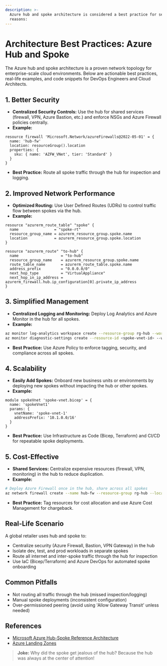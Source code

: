 ```yaml
---
description: >-
  Azure hub and spoke architecture is considered a best practice for several
  reasons:
---
```


# Architecture Best Practices: Azure Hub and Spoke

The Azure hub and spoke architecture is a proven network topology for enterprise-scale cloud environments. Below are actionable best practices, real-life examples, and code snippets for DevOps Engineers and Cloud Architects.

## 1. Better Security

- **Centralized Security Controls:** Use the hub for shared services (firewall, VPN, Azure Bastion, etc.) and enforce NSGs and Azure Firewall policies centrally.
- **Example:**

```bicep
resource firewall 'Microsoft.Network/azureFirewalls@2022-05-01' = {
  name: 'hub-fw'
  location: resourceGroup().location
  properties: {
    sku: { name: 'AZFW_VNet', tier: 'Standard' }
  }
}
```

- **Best Practice:** Route all spoke traffic through the hub for inspection and logging.

## 2. Improved Network Performance

- **Optimized Routing:** Use User Defined Routes (UDRs) to control traffic flow between spokes via the hub.
- **Example:**

```hcl
resource "azurerm_route_table" "spoke" {
  name                = "spoke-rt"
  resource_group_name = azurerm_resource_group.spoke.name
  location            = azurerm_resource_group.spoke.location
}

resource "azurerm_route" "to-hub" {
  name                   = "to-hub"
  resource_group_name    = azurerm_resource_group.spoke.name
  route_table_name       = azurerm_route_table.spoke.name
  address_prefix         = "0.0.0.0/0"
  next_hop_type          = "VirtualAppliance"
  next_hop_in_ip_address = azurerm_firewall.hub.ip_configuration[0].private_ip_address
}
```

## 3. Simplified Management

- **Centralized Logging and Monitoring:** Deploy Log Analytics and Azure Monitor in the hub for all spokes.
- **Example:**

```sh
az monitor log-analytics workspace create --resource-group rg-hub --workspace-name law-hub
az monitor diagnostic-settings create --resource-id <spoke-vnet-id> --workspace law-hub --logs '[{"category": "AllLogs", "enabled": true}]'
```

- **Best Practice:** Use Azure Policy to enforce tagging, security, and compliance across all spokes.

## 4. Scalability

- **Easily Add Spokes:** Onboard new business units or environments by deploying new spokes without impacting the hub or other spokes.
- **Example:**

```bicep
module spokeVnet 'spoke-vnet.bicep' = {
  name: 'spokeVnet1'
  params: {
    vnetName: 'spoke-vnet-1'
    addressPrefix: '10.1.0.0/16'
  }
}
```

- **Best Practice:** Use Infrastructure as Code (Bicep, Terraform) and CI/CD for repeatable spoke deployments.

## 5. Cost-Effective

- **Shared Services:** Centralize expensive resources (firewall, VPN, monitoring) in the hub to reduce duplication.
- **Example:**

```sh
# Deploy Azure Firewall once in the hub, share across all spokes
az network firewall create --name hub-fw --resource-group rg-hub --location westeurope
```

- **Best Practice:** Tag resources for cost allocation and use Azure Cost Management for chargeback.

## Real-Life Scenario

A global retailer uses hub and spoke to:

- Centralize security (Azure Firewall, Bastion, VPN Gateway) in the hub
- Isolate dev, test, and prod workloads in separate spokes
- Route all internet and inter-spoke traffic through the hub for inspection
- Use IaC (Bicep/Terraform) and Azure DevOps for automated spoke onboarding

## Common Pitfalls

- Not routing all traffic through the hub (missed inspection/logging)
- Manual spoke deployments (inconsistent configuration)
- Over-permissioned peering (avoid using 'Allow Gateway Transit' unless needed)

## References

- [Microsoft Azure Hub-Spoke Reference Architecture](https://learn.microsoft.com/en-us/azure/architecture/reference-architectures/hybrid-networking/hub-spoke)
- [Azure Landing Zones](https://learn.microsoft.com/en-us/azure/cloud-adoption-framework/ready/landing-zone/)

> **Joke:** Why did the spoke get jealous of the hub? Because the hub was always at the center of attention!
